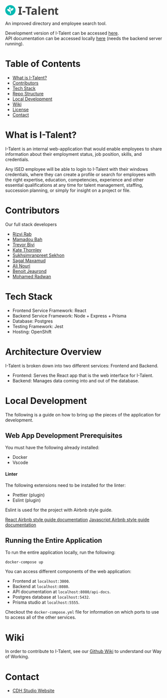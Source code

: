<img src="services/frontend-v3/src/assets/MyTalent-Logo-Full-v2-dark.svg" alt="I-Talent Logo" width="170" />

An improved directory and employee search tool.

Development version of I-Talent can be accessed [here](http://italent-dev.apps.dev.openshift.ised-isde.canada.ca/).<br>
API documentation can be accessed locally [here](http://localhost:8080/api-docs) (needs the backend server running).

# Table of Contents

- [What is I-Talent?](#what-is-I-Talent)
- [Contributors](#contributors)
- [Tech Stack](#tech-stack)
- [Repo Structure](#repo-structure)
- [Local Development](#local-development)
- [Wiki](#wiki)
- [License](#license)
- [Contact](#contact)

# What is I-Talent?

I-Talent is an internal web-application that would enable employees to share information about their employment status, job position, skills, and credentials.

Any ISED employee will be able to login to I-Talent with their windows credentials, where they can create a profile or search for employees with the right expertise, education, competencies, experience and other essential qualifications at any time for talent management, staffing, succession planning, or simply for insight on a project or file.

# Contributors
Our full stack developers

- [Rizvi Rab](https://www.linkedin.com/in/rizvi-rab-370327160/)
- [Mamadou Bah](https://www.linkedin.com/in/mamadou-bah-9962a711b/)
- [Trevor Bivi](https://www.linkedin.com/in/trevor-bivi-736181193/)
- [Kate Thornley](https://www.linkedin.com/in/kate-a-w-thornley/)
- [Sukhsimranpreet Sekhon](https://www.linkedin.com/in/sukhusekhon/)
- [Sagal Maxamud](https://www.linkedin.com/in/s-glmxmd/)
- [Ali Nouri](https://www.linkedin.com/in/a-nouri/)
- [Benoit Jeaurond](https://www.linkedin.com/in/benoit-jeaurond/)
- [Mohamed Radwan](https://www.linkedin.com/in/mo-radwan/)

# Tech Stack

- Frontend Service Framework: React
- Backend Service Framework: Node + Express + Prisma
- Database: Postgres
- Testing Framework: Jest
- Hosting: OpenShift

# Architecture Overview

I-Talent is broken down into two different services: Frontend and Backend.

- Frontend: Serves the React app that is the web interface for I-Talent.
- Backend: Manages data coming into and out of the database.

# Local Development

The following is a guide on how to bring up the pieces of the application for development.

## Web App Development Prerequisites

You must have the following already installed:

- Docker
- Vscode

#### Linter

The following extensions need to be installed for the linter:

- Prettier (plugin)
- Eslint (plugin)

Eslint is used for the project with Airbnb style guide.

[React Airbnb style guide documentation](https://github.com/airbnb/javascript/tree/master/react)
[Javascript Airbnb style guide documentation](https://github.com/airbnb/javascript)

## Running the Entire Application

To run the entire application locally, run the following:

```
docker-compose up
```

You can access different components of the web application:

- Frontend at `localhost:3000`.
- Backend at `localhost:8080`.
- API documentation at `localhost:8080/api-docs`.
- Postgres database at `localhost:5432`.
- Prisma studio at `localhost:5555`.

Checkout the `docker-compose.yml` file for information on which ports to use to access all of the other services.

# Wiki

In order to contribute to I-Talent, see our [Github Wiki](https://github.com/CDH-Studio/UpSkill/wiki) to understand our Way of Working.

# Contact

- [CDH Studio Website](https://cdhstudio.ca/)
